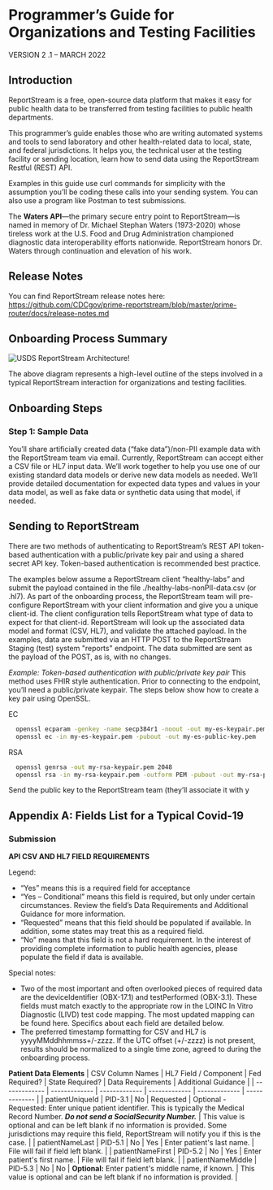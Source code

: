 # Programmer’s Guide for Organizations and Testing Facilities

VERSION 2 .1 – MARCH 2022

## Introduction
ReportStream is a free, open-source data platform that makes it easy for public health
data to be transferred from testing facilities to public health departments.

This programmer’s guide enables those who are writing automated systems and tools to
send laboratory and other health-related data to local, state, and federal jurisdictions. It
helps you, the technical user at the testing facility or sending location, learn how to send
data using the ReportStream Restful (REST) API.

Examples in this guide use curl commands for simplicity with the assumption you’ll be
coding these calls into your sending system. You can also use a program like Postman
to test submissions.

The **Waters API**—the primary secure entry point to ReportStream—is named in memory of Dr.
Michael Stephan Waters (1973-2020) whose tireless work at the U.S. Food and Drug
Administration championed diagnostic data interoperability efforts nationwide. ReportStream
honors Dr. Waters through continuation and elevation of his work.

## Release Notes
You can find ReportStream release notes here:
https://github.com/CDCgov/prime-reportstream/blob/master/prime-router/docs/release-notes.md

## Onboarding Process Summary

![USDS ReportStream Architecture!](/assets/rs-diagram.svg "USDS ReportStream Architecture")

The above diagram represents a high-level outline of the steps involved in a typical
ReportStream interaction for organizations and testing facilities.

## Onboarding Steps
### Step 1: Sample Data
You’ll share artificially created data (“fake data”)/non-PII example data with the
ReportStream team via email. Currently, ReportStream can accept either a CSV file or
HL7 input data. We’ll work together to help you use one of our existing standard data
models or derive new data models as needed. We’ll provide detailed documentation
for expected data types and values in your data model, as well as fake data or
synthetic data using that model, if needed.


## Sending to ReportStream
There are two methods of authenticating to ReportStream’s REST API token-based
authentication with a public/private key pair and using a shared secret API key. Token-based
authentication is recommended best practice.

The examples below assume a ReportStream client “healthy-labs” and submit the payload
contained in the file ./healthy-labs-nonPII-data.csv (or .hl7). As part of the onboarding process, the ReportStream team will pre-configure ReportStream with your client information and give you a unique client-id. The client configuration tells ReportStream what type of data to expect
for that client-id. ReportStream will look up the associated data model and format (CSV, HL7),
and validate the attached payload.
In the examples, data are submitted via an HTTP POST to the ReportStream Staging (test)
system "reports" endpoint. The data submitted are sent as the payload of the POST, as is, with
no changes.

*Example: Token-based authentication with public/private key pair*
This method uses FHIR style authentication. Prior to connecting to the endpoint, you’ll need a
public/private keypair. The steps below show how to create a key pair using OpenSSL.

EC
```bash
  openssl ecparam -genkey -name secp384r1 -noout -out my-es-keypair.pem
  openssl ec -in my-es-keypair.pem -pubout -out my-es-public-key.pem
```

RSA
```bash
  openssl genrsa -out my-rsa-keypair.pem 2048
  openssl rsa -in my-rsa-keypair.pem -outform PEM -pubout -out my-rsa-public-key.pem
```

Send the public key to the ReportStream team (they’ll associate it with y


## Appendix A: Fields List for a Typical Covid-19
### Submission

**API CSV AND HL7 FIELD REQUIREMENTS**

Legend:
* “Yes” means this is a required field for acceptance
* “Yes – Conditional” means this field is required, but only under certain circumstances. Review the field’s
Data Requirements and Additional Guidance for more information.
* “Requested” means that this field should be populated if available. In addition, some states may treat
this as a required field.
* “No” means that this field is not a hard requirement. In the interest of providing complete information to
public health agencies, please populate the field if data is available.

Special notes:
* Two of the most important and often overlooked pieces of required data are the deviceIdentifier
(OBX-17.1) and testPerformed (OBX-3.1). These fields must match exactly to the appropriate row in the
LOINC In Vitro Diagnostic (LIVD) test code mapping. The most updated mapping can be found here.
Specifics about each field are detailed below.
* The preferred timestamp formatting for CSV and HL7 is yyyyMMddhhmmss+/-zzzz. If the UTC offset
(+/-zzzz) is not present, results should be normalized to a single time zone, agreed to during the
onboarding process.

**Patient Data Elements**
| CSV Column Names | HL7 Field / Component | Fed Required? | State Required? | Data Requirements  | Additional Guidance |
| ------------- | ------------- | ------------- | ------------- | ------------- | ------------- |
| patientUniqueId | PID-3.1  | No | Requested  | Optional - Requested: Enter unique patient identifier. This is typically the Medical Record Number. **_Do not send a SocialSecurity Number._** | This value is optional and can be left blank if no information is provided. Some jurisdictions may require this field, ReportStream will notify you if this is the case.  |
| patientNameLast | PID-5.1  | No | Yes | Enter patient's last name.  | File will fail if field left blank.  |
| patientNameFirst | PID-5.2  | No | Yes  | Enter patient's first name. | File will fail if field left blank.  |
| patientNameMiddle | PID-5.3  | No | No  | **Optional:** Enter patient's middle name, if known. | This value is optional and can be left blank if no information is provided.  |
